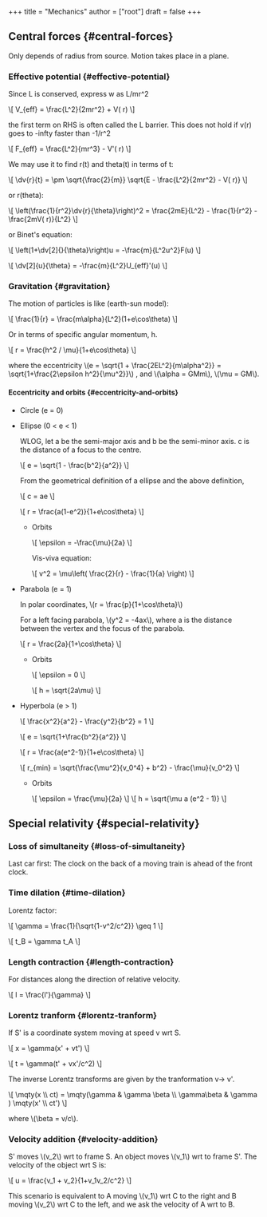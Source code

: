 +++
title = "Mechanics"
author = ["root"]
draft = false
+++

## Central forces {#central-forces}

Only depends of radius from source. Motion takes place in a plane.


### Effective potential {#effective-potential}

Since L is conserved, express w as L/mr^2

\\[
V\_{eff} = \frac{L^2}{2mr^2} + V( r)
\\]

the first term on RHS is often called the L barrier. This does not hold if v(r) goes to -infty faster than -1/r^2

\\[
F\_{eff} = \frac{L^2}{mr^3} - V'( r)
\\]

We may use it to find r(t) and theta(t) in terms of t:

\\[
\dv{r}{t} = \pm \sqrt{\frac{2}{m}} \sqrt{E - \frac{L^2}{2mr^2} - V( r)}
\\]

or r(theta):

\\[
\left(\frac{1}{r^2}\dv{r}{\theta}\right)^2 = \frac{2mE}{L^2} - \frac{1}{r^2} - \frac{2mV( r)}{L^2}
\\]

or Binet's equation:

\\[
\left(1+\dv[2]{}{\theta}\right)u = -\frac{m}{L^2u^2}F(u)
\\]

\\[
\dv[2]{u}{\theta} = -\frac{m}{L^2}U\_{eff}'(u)
\\]


### Gravitation {#gravitation}

The motion of particles is like (earth-sun model):

\\[
\frac{1}{r} = \frac{m\alpha}{L^2}(1+e\cos\theta)
\\]

Or in terms of specific angular momentum, h.

\\[
r = \frac{h^2 / \mu}{1+e\cos\theta}
\\]

where the eccentricity \\(e = \sqrt{1 + \frac{2EL^2}{m\alpha^2}} = \sqrt{1+\frac{2\epsilon h^2}{\mu^2}}\\) , and \\(\alpha = GMm\\), \\(\mu = GM\\).


#### Eccentricity and orbits {#eccentricity-and-orbits}

<!--list-separator-->

-  Circle (e = 0)

<!--list-separator-->

-  Ellipse (0 < e < 1)

    WLOG, let a be the semi-major axis and b be the semi-minor axis. c is the distance of a focus to the centre.

    \\[
    e = \sqrt{1 - \frac{b^2}{a^2}}
    \\]

    From the geometrical definition of a ellipse and the above definition,

    \\[
    c = ae
    \\]

    \\[
    r = \frac{a(1-e^2)}{1+e\cos\theta}
    \\]

    <!--list-separator-->

    -  Orbits

        \\[
        \epsilon = -\frac{\mu}{2a}
        \\]

        Vis-viva equation:

        \\[
        v^2 = \mu\left( \frac{2}{r} - \frac{1}{a} \right)
        \\]

<!--list-separator-->

-  Parabola (e = 1)

    In polar coordinates, \\(r = \frac{p}{1+\cos\theta}\\)

    For a left facing parabola, \\(y^2 = -4ax\\), where a is the distance between the vertex and the focus of the parabola.

    \\[
    r = \frac{2a}{1+\cos\theta}
    \\]

    <!--list-separator-->

    -  Orbits

        \\[
        \epsilon = 0
        \\]

        \\[
        h = \sqrt{2a\mu}
        \\]

<!--list-separator-->

-  Hyperbola (e > 1)

    \\[
    \frac{x^2}{a^2} - \frac{y^2}{b^2} = 1
    \\]

    \\[
    e = \sqrt{1+\frac{b^2}{a^2}}
    \\]

    \\[
    r = \frac{a(e^2-1)}{1+e\cos\theta}
    \\]

    \\[
    r\_{min} = \sqrt{\frac{\mu^2}{v\_0^4} + b^2} - \frac{\mu}{v\_0^2}
    \\]

    <!--list-separator-->

    -  Orbits

        \\[
        \epsilon = \frac{\mu}{2a}
        \\]
        \\[
        h = \sqrt{\mu a (e^2 - 1)}
        \\]


## Special relativity {#special-relativity}


### Loss of simultaneity {#loss-of-simultaneity}

Last car first: The clock on the back of a moving train is ahead of the front clock.


### Time dilation {#time-dilation}

Lorentz factor:

\\[
\gamma = \frac{1}{\sqrt{1-v^2/c^2}} \geq 1
\\]

\\[
t\_B = \gamma t\_A
\\]


### Length contraction {#length-contraction}

For distances along the direction of relative velocity.

\\[
l = \frac{l'}{\gamma}
\\]


### Lorentz tranform {#lorentz-tranform}

If S' is a coordinate system moving at speed v wrt S.

\\[
x = \gamma(x' + vt')
\\]

\\[
t = \gamma(t' + vx'/c^2)
\\]

The inverse Lorentz transforms are given by the tranformation v-> v'.

\\[
\mqty(x \\\ ct) = \mqty(\gamma & \gamma \beta \\\ \gamma\beta & \gamma ) \mqty(x' \\\ ct')
\\]

where \\(\beta = v/c\\).


### Velocity addition {#velocity-addition}

S' moves \\(v\_2\\) wrt to frame S. An object moves \\(v\_1\\) wrt to frame S'. The velocity of the object wrt S is:

\\[
u = \frac{v\_1 + v\_2}{1+v\_1v\_2/c^2}
\\]

This scenario is equivalent to A moving \\(v\_1\\) wrt C to the right and B moving \\(v\_2\\) wrt C to the left, and we ask the velocity of A wrt to B.